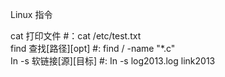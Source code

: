Linux 指令

cat       打印文件                          #：cat /etc/test.txt               \
find      查找[路径][opt]                 #:  find / -name "*.c"                 
In -s    软链接[源][目标]                #: In -s log2013.log link2013         
